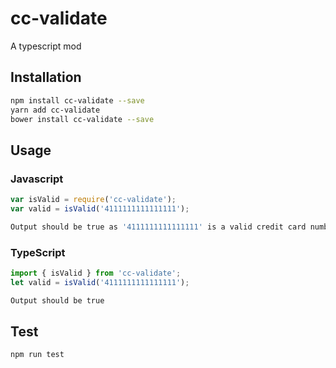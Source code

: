 # cc-validate
A typescript mod
## Installation 
```sh
npm install cc-validate --save
yarn add cc-validate
bower install cc-validate --save
```
## Usage
### Javascript
```javascript
var isValid = require('cc-validate');
var valid = isValid('4111111111111111');
```
```sh
Output should be true as '4111111111111111' is a valid credit card number
```
### TypeScript
```typescript
import { isValid } from 'cc-validate';
let valid = isValid('4111111111111111');
```
```sh
Output should be true
```
## Test 
```sh
npm run test
```